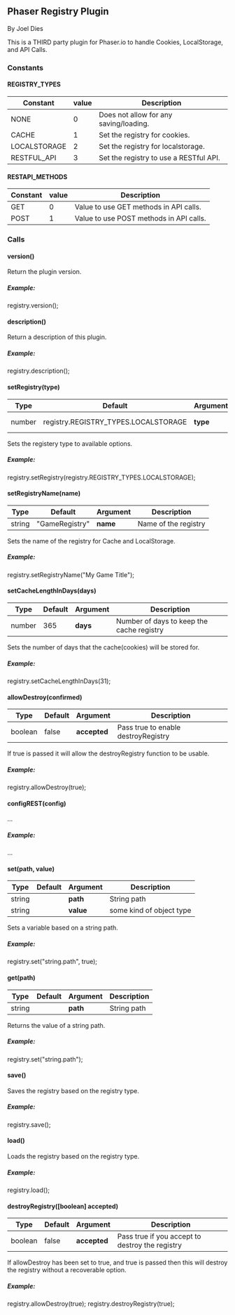 ## Phaser Registry Plugin
By Joel Dies

This is a THIRD party plugin for Phaser.io to handle Cookies, LocalStorage, and API Calls.


### Constants

#### REGISTRY_TYPES
Constant | value | Description
--- | --- | ---
NONE | 0 | Does not allow for any saving/loading.
CACHE | 1 | Set the registry for cookies.
LOCALSTORAGE | 2 | Set the registry for localstorage.
RESTFUL_API | 3 | Set the registry to use a RESTful API.

#### RESTAPI_METHODS
Constant | value | Description
--- | --- | ---
GET | 0 | Value to use GET methods in API calls.
POST | 1 | Value to use POST methods in API calls.

### Calls

#### version()
Return the plugin version.
##### **Example:**
registry.version();

#### description()
Return a description of this plugin.
##### **Example:**
registry.description();

#### setRegistry(type)
Type | Default | Argument | Description
--- | --- | --- | ---
number | registry.REGISTRY_TYPES.LOCALSTORAGE | **type** | Registry Type
Sets the registery type to available options.
##### **Example:**
registry.setRegistry(registry.REGISTRY_TYPES.LOCALSTORAGE);

#### setRegistryName(name)
Type | Default | Argument | Description
--- | --- | --- | ---
string | "GameRegistry" | **name** | Name of the registry
Sets the name of the registry for Cache and LocalStorage.
##### **Example:**
registry.setRegistryName("My Game Title");

#### setCacheLengthInDays(days)
Type | Default | Argument | Description
--- | --- | --- | ---
number | 365 | **days** | Number of days to keep the cache registry
Sets the number of days that the cache(cookies) will be stored for.
##### **Example:**
registry.setCacheLengthInDays(31);

#### allowDestroy(confirmed)
Type | Default | Argument | Description
--- | --- | --- | ---
boolean | false | **accepted** | Pass true to enable destroyRegistry
If true is passed it will allow the destroyRegistry function to be usable.
##### **Example:**
registry.allowDestroy(true);

#### configREST(config)
...
##### **Example:**
...

#### set(path, value)
Type | Default | Argument | Description
--- | --- | --- | ---
string | | **path** | String path
string | | **value** | some kind of object type
Sets a variable based on a string path.
##### **Example:**
registry.set("string.path", true);

#### get(path)
Type | Default | Argument | Description
--- | --- | --- | ---
string | | **path** | String path
Returns the value of a string path.
##### **Example:**
registry.set("string.path");

#### save()
Saves the registry based on the registry type.
##### **Example:**
registry.save();

#### load()
Loads the registry based on the registry type.
##### **Example:**
registry.load();

#### destroyRegistry([boolean] accepted)
Type | Default | Argument | Description
--- | --- | --- | ---
boolean | false | **accepted** | Pass true if you accept to destroy the registry
If allowDestroy has been set to true, and true is passed then this will destroy the registry without a recoverable option.
##### **Example:**
registry.allowDestroy(true);
registry.destroyRegistry(true);
